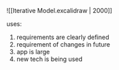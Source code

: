![[Iterative Model.excalidraw | 2000]]

uses:
1. requirements are clearly defined
2. requirement of changes in future
3. app is large
4. new tech is being used